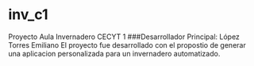# inv_c1
Proyecto Aula Invernadero CECYT 1
###Desarrollador Principal: López Torres Emiliano
El proyecto fue desarrollado con el propostio de generar una aplicacion personalizada para un invernadero automatizado. 
